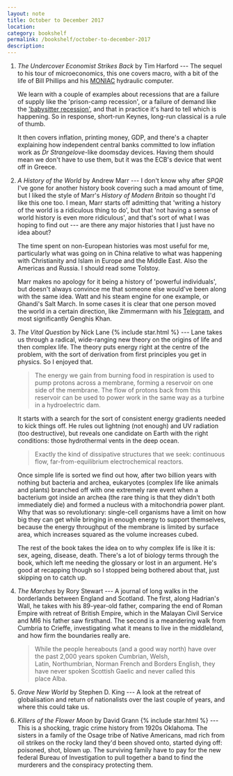 ```yaml
---
layout: note
title: October to December 2017
location:
category: bookshelf
permalink: /bookshelf/october-to-december-2017
description:
---
```


1. _The Undercover Economist Strikes Back_ by Tim Harford --- The sequel to his
   tour of microeconomics, this one covers macro, with a bit of the life of Bill
   Phillips and his [MONIAC][moniac] hydraulic computer.

   We learn with a couple of examples about recessions that are a failure of
   supply like the 'prison-camp recession', or a failure of demand like the
   ['babysitter recession'][br], and that in practice it's hard to tell which is
   happening. So in response, short-run Keynes, long-run classical is a rule of
   thumb.

   It then covers inflation, printing money, GDP, and there's a chapter
   explaining how independent central banks committed to low inflation work as
   _Dr Strangelove_-like doomsday devices. Having them should mean we don't have
   to use them, but it was the ECB's device that went off in Greece.

2. _A History of the World_ by Andrew Marr --- I don't know why after _SPQR_
   I've gone for another history book covering such a mad amount of time, but I
   liked the style of Marr's _History of Modern Britain_ so thought I'd like
   this one too. I mean, Marr starts off admitting that 'writing a history of
   the world is a ridiculous thing to do', but that 'not having a sense of world
   history is even more ridiculous', and that's sort of what I was hoping to
   find out --- are there any major histories that I just have no idea
   about?

   The time spent on non-European histories was most useful for me, particularly
   what was going on in China relative to what was happening with Christianity
   and Islam in Europe and the Middle East. Also the Americas and Russia. I
   should read some Tolstoy.

   Marr makes no apology for it being a history of 'powerful individuals', but
   doesn't always convince me that someone else would've been along with the
   same idea. Watt and his steam engine for one example, or Ghandi's Salt March.
   In some cases it is clear that one person moved the world in a certain
   direction, like Zimmermann with his [Telegram][tele], and most significantly
   Genghis Khan.

3. _The Vital Question_ by Nick Lane {% include star.html %} --- Lane takes us
   through a radical, wide-ranging new theory on the origins of life and then
   complex life. The theory puts energy right at the centre of the problem, with
   the sort of derivation from first principles you get in physics. So I enjoyed
   that.

   > The energy we gain from burning food in respiration is used to pump protons
   across a membrane, forming a reservoir on one side of the membrane. The flow
   of protons back from this reservoir can be used to power work in the same way
   as a turbine in a hydroelectric dam.

   It starts with a search for the sort of consistent energy gradients needed to
   kick things off. He rules out lightning (not enough) and UV radiation (too
   destructive), but reveals one candidate on Earth with the right conditions:
   those hydrothermal vents in the deep ocean.

   > Exactly the kind of dissipative structures that we seek: continuous flow,
   far-from-equilibrium electrochemical reactors.

   Once simple life is sorted we find out how, after two billion years with
   nothing but bacteria and archea, eukaryotes (complex life like animals and
   plants) branched off with one extremely rare event when a bacterium got
   inside an archea (the rare thing is that they didn't both immediately die)
   and formed a nucleus with a mitochondria power plant. Why that was so
   revolutionary: single-cell organisms have a limit on how big they can get
   while bringing in enough energy to support themselves, because the energy
   throughput of the membrane is limited by surface area, which increases
   squared as the volume increases cubed.

   The rest of the book takes the idea on to why complex life is like it is:
   sex, ageing, disease, death. There's a lot of biology terms through the book,
   which left me needing the glossary or lost in an argument. He's good at
   recapping though so I stopped being bothered about that, just skipping on to
   catch up.


4. _The Marches_ by Rory Stewart --- A journal of long walks in the borderlands
   between England and Scotland. The first, along Hadrian's Wall, he takes with
   his 89-year-old father, comparing the end of Roman Empire with retreat of
   British Empire, which in the Malayan Civil Service and MI6 his father saw
   firsthand. The second is a meandering walk from Cumbria to Crieffe,
   investigating what it means to live in the middleland, and how firm the
   boundaries really are.

   > While the people hereabouts (and a good way north) have over the past
   > 2,000 years spoken Cumbrian, Welsh, Latin, Northumbrian, Norman French and
   > Borders English, they have never spoken Scottish Gaelic and never called
   > this place Alba.

5. _Grave New World_ by Stephen D. King ---  A look at the retreat of
   globalisation and return of nationalists over the last couple of years, and
   where this could take us.


6. _Killers of the Flower Moon_ by David Grann {% include star.html %} --- This
   is a shocking, tragic crime history from 1920s Oklahoma. The sisters in a
   family of the Osage tribe of Native Americans, mad rich from oil strikes on
   the rocky land they'd been shoved onto, started dying off: poisoned, shot,
   blown up. The surviving family have to pay for the new federal Bureau of
   Investigation to pull together a band to find the murderers and the
   conspiracy protecting them.

[tele]: https://en.wikipedia.org/wiki/Zimmermann_Telegram
[moniac]: https://en.wikipedia.org/wiki/MONIAC
[br]: https://en.wikipedia.org/wiki/Capitol_Hill_Babysitting_Co-op

